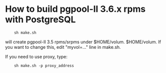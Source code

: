 How to build pgpool-II 3.6.x rpms with PostgreSQL
==================

```
	sh make.sh
```
will create pgpool-II 3.5 rpms/srpms under $HOME/volum.
$HOME/volum. If you want to change this, edit "myvol=..." line in make.sh.

If you need to use proxy, type:

```
	sh make.sh -p proxy_address
```
